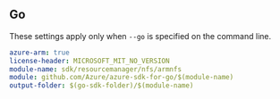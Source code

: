 ## Go

These settings apply only when `--go` is specified on the command line.

```yaml $(go) && $(track2)
azure-arm: true
license-header: MICROSOFT_MIT_NO_VERSION
module-name: sdk/resourcemanager/nfs/armnfs
module: github.com/Azure/azure-sdk-for-go/$(module-name)
output-folder: $(go-sdk-folder)/$(module-name)
```
